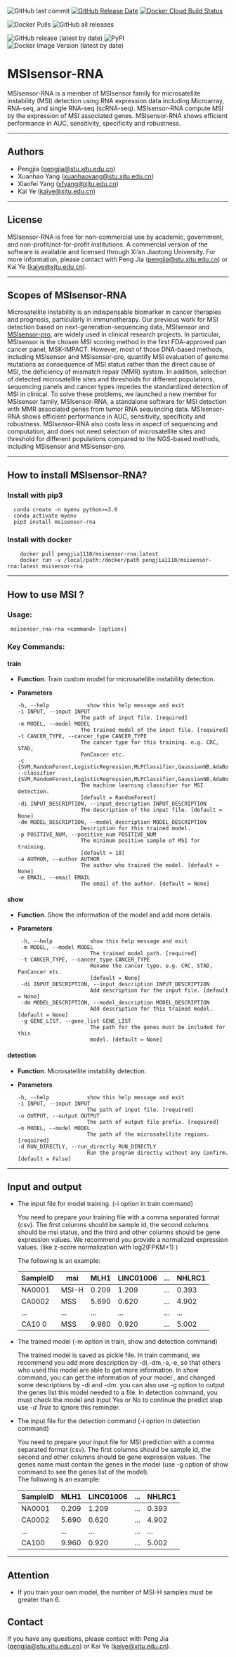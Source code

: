 
![GitHub last commit](https://img.shields.io/github/last-commit/xjtu-omics/msisensor-rna)
[![GitHub Release Date](https://img.shields.io/github/release-date/xjtu-omics/msisensor-rna)](https://github.com/xjtu-omics/msisensor-rna/releases)
[![Docker Cloud Build Status](https://img.shields.io/docker/cloud/build/pengjia1110/msisensor-rna)](https://hub.docker.com/repository/docker/pengjia1110/msisensor-rna)

![Docker Pulls](https://img.shields.io/docker/pulls/pengjia1110/msisensor-rna?label="Docker")
![GitHub all releases](https://img.shields.io/github/downloads/xjtu-omics/msisensor-rna/total?label="Github")

![GitHub release (latest by date)](https://img.shields.io/github/v/release/xjtu-omics/msisensor-rna?label=Github)
![PyPI](https://img.shields.io/pypi/v/msisensor-rna?label=PyPI) 
![Docker Image Version (latest by date)](https://img.shields.io/docker/v/pengjia1110/msisensor-rna?label=Docker)



# MSIsensor-RNA
MSIsensor-RNA is a member of MSIsensor family for microsatellite instability (MSI) detection using RNA expression data including Microarray, RNA-seq, and single RNA-seq (scRNA-seq). MSIsensor-RNA compute MSI by the expression of MSI associated genes. MSIsensor-RNA shows efficient performance in AUC, sensitivity, specificity and robustness. 

---
## Authors
  * Pengjia (pengjia@stu.xjtu.edu.cn)
  * Xuanhao Yang (xuanhaoyang@stu.xjtu.edu.cn)
  * Xiaofei Yang (xfyang@xjtu.edu.cn)
  * Kai Ye (kaiye@xjtu.edu.cn)
 ---
## License

MSIsensor-RNA is free for non-commercial use
by academic, government, and non-profit/not-for-profit institutions. A
commercial version of the software is available and licensed through
Xi’an Jiaotong University. For more information, please contact with
Peng Jia (pengjia@stu.xjtu.edu.cn) or Kai Ye (kaiye@xjtu.edu.cn).

---
## Scopes of MSIsensor-RNA

Microsatellite Instability is an indispensable biomarker in cancer therapies and prognosis, 
particularly in immunotherapy. Our previous work for MSI detection based on 
next-generation-sequencing data, MSIsensor and 
[MSIsensor-pro](https://github.com/xjtu-omics/msisensor-pro), are widely used in clinical 
research projects. In particular, MSIsensor is the chosen MSI scoring method in the first 
FDA-approved pan cancer panel, MSK-IMPACT. However, most of those DNA-based methods, 
including MSIsensor and MSIsensor-pro, quantify MSI evaluation of genome mutations as 
consequence of MSI status rather than the direct cause of MSI, the deficiency of mismatch 
repair (MMR) system. In addition, selection of detected microsatellite sites and thresholds 
for different populations, sequencing panels and cancer types impedes the standardized 
detection of MSI in clinical. To solve these problems, we launched a new member for 
MSIsensor family, MSIsensor-RNA, a standalone software for MSI detection with MMR 
associated genes from tumor RNA sequencing data. MSIsensor-RNA shows efficient 
performance in AUC, sensitivity, specificity and robustness. MSIsensor-RNA also costs 
less in aspect of sequencing and computation, and does not need selection of 
microsatellite sites and threshold for different populations compared to the NGS-based 
methods, including MSIsensor and MSIsensor-pro.


---
## How to install MSIsensor-RNA?

### Install with pip3   
  ```shell script
    conda create -n myenv python>=3.6
    conda activate myenv
    pip3 install msisensor-rna
  ```
### Install with docker   
  ```shell script
      docker pull pengjia1110/msisensor-rna:latest
      docker run -v /local/path:/docker/path pengjia1110/msisensor-rna:latest msisensor-rna
  ```
--- 
## How to use MSI ? 

### Usage:   
   ```shell script
    msisensor_rna-rna <command> [options]
```

### Key Commands:

#### **train**
	  
   * **Function**. Train custom model for microsatellite instability detection.
   * **Parameters**   
       
        ```
      -h, --help            show this help message and exit
      -i INPUT, --input INPUT
                            The path of input file. [required]
      -m MODEL, --model MODEL
                            The trained model of the input file. [required]
      -t CANCER_TYPE, --cancer_type CANCER_TYPE
                            The cancer type for this training. e.g. CRC, STAD,
                            PanCancer etc.
      -c {SVM,RandomForest,LogisticRegression,MLPClassifier,GaussianNB,AdaBoostClassifier}, --classifier {SVM,RandomForest,LogisticRegression,MLPClassifier,GaussianNB,AdaBoostClassifier}
                            The machine learning classifier for MSI detection.
                            [default = RandomForest]
      -di INPUT_DESCRIPTION, --input_description INPUT_DESCRIPTION
                            The description of the input file. [default = None]
      -dm MODEL_DESCRIPTION, --model_description MODEL_DESCRIPTION
                            Description for this trained model.
      -p POSITIVE_NUM, --positive_num POSITIVE_NUM
                            The minimum positive sample of MSI for training.
                            [default = 10]
      -a AUTHOR, --author AUTHOR
                            The author who trained the model. [default = None]
      -e EMAIL, --email EMAIL
                            The email of the author. [default = None]

	    ```

#### **show**
   * **Function**.     Show the information of the model and add more details.

   * **Parameters**  
     ```
      -h, --help            show this help message and exit
      -m MODEL, --model MODEL
                            The trained model path. [required]
      -t CANCER_TYPE, --cancer_type CANCER_TYPE
                            Rename the cancer type. e.g. CRC, STAD, PanCancer etc.
                            [default = None]
      -di INPUT_DESCRIPTION, --input_description INPUT_DESCRIPTION
                            Add description for the input file. [default = None]
      -dm MODEL_DESCRIPTION, --model_description MODEL_DESCRIPTION
                            Add description for this trained model. [default = None]
      -g GENE_LIST, --gene_list GENE_LIST
                            The path for the genes must be included for this
                            model. [default = None]

      ```


#### **detection**
  * **Function**. 	Microsatellite instability detection.

  * **Parameters**  
  
      ```
      -h, --help            show this help message and exit
      -i INPUT, --input INPUT
                            The path of input file. [required]
      -o OUTPUT, --output OUTPUT
                            The path of output file prefix. [required]
      -m MODEL, --model MODEL
                            The path of the microsatellite regions. [required]
      -d RUN_DIRECTLY, --run_directly RUN_DIRECTLY
                            Run the program directly without any Confirm. [default = False]
    ```

---
## Input and output

  * The input file for model training. (-i option in train command)
  
       You need to prepare your training file with a comma separated format (csv). 
       The first columns should be sample id, the second columns should be msi status, 
       and the third and other columns should be gene expression values. We recommend 
       you provide a normalized expression values. (like z-score normalization with log2(FPKM+1) )
       
       The following is an example:
       
    |  SampleID   | msi  | MLH1|LINC01006| ...| NHLRC1|
    |  ----  | ----  | ---- | ----|  ---- | ----|
    | NA0001  | MSI-H | 0.209|1.209|...|0.393|
    | CA0002  | MSS |5.690|0.620|...|4.902|
    | ...  | ... |...|...|...|...|
    | CA10 0  | MSS |9.960|0.920|...|5.002|
  * The trained model (-m option in train, show and detection command)
  
    The trained model is saved as pickle file. In train command, we recommend you add more 
    description by -di,-dm,-a,-e, so that others who used this model are able to get more information.
    In show command, you can get the information of your model , and changed some descriptions by -di and  -dm.
    you can also use -g option to output the genes list this model needed to a file. 
    In detection command, you must check the model and input Yes or No to continue the predict step use *-d True* 
    to ignore this reminder.      
  
  
   
  * The input file for the detection command (-i option in detection command)    
  
      You need to prepare your input file for MSI prediction with a comma separated format (csv). 
       The first columns should be sample id, the second and other columns should be gene expression values.
       The genes name must contain the genes in the model (use -g option of show command to see the genes 
       list of the model).  
       The following is an example:
       
    |  SampleID   | MLH1|LINC01006| ...| NHLRC1|
    |  ----  | ---- | ----|  ---- | ----|
    | NA0001|  0.209|1.209|...|0.393|
    | CA0002 |5.690|0.620|...|4.902|
    | ...   |...|...|...|...|
    | CA100|9.960|0.920|...|5.002|
  
---

## Attention 
* If you train your own model, the number of MSI-H samples must be greater than 6. 

## Contact

If you have any questions, please contact with Peng Jia (pengjia@stu.xjtu.edu.cn) or Kai Ye (kaiye@xjtu.edu.cn).


